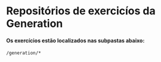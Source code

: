 # Repositórios de exercicíos da Generation
#### Os exercícios estão localizados nas subpastas abaixo:
```
/generation/*
```
